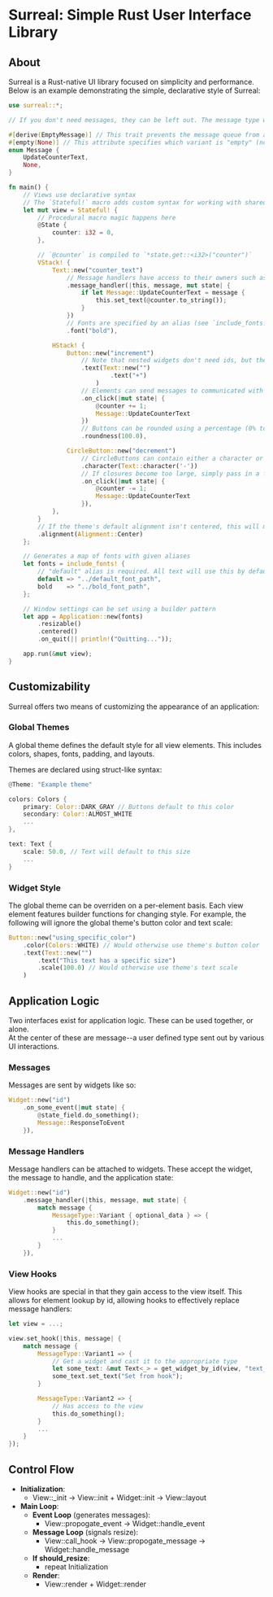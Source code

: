 # **Surreal**: **S**imple **R**ust **U**ser **I**nterface **L**ibrary

## About
Surreal is a Rust-native UI library focused on simplicity and performance. Below is an example demonstrating the simple, declarative style of Surreal:
```Rust
use surreal::*;

// If you don't need messages, they can be left out. The message type will simply become `()`

#[derive(EmptyMessage)] // This trait prevents the message queue from accepting empty messages
#[empty(None)] // This attribute specifies which variant is "empty" (no message)
enum Message {
    UpdateCounterText,
    None,
}

fn main() {
    // Views use declarative syntax
    // The `Stateful!` macro adds custom syntax for working with shared state
    let mut view = Stateful! {
        // Procedural macro magic happens here
        @State {
            counter: i32 = 0,
        },

        // `@counter` is compiled to `*state.get::<i32>("counter")`
        VStack! { 
            Text::new("counter_text")
                // Message handlers have access to their owners such as this very Text widget
                .message_handler(|this, message, mut state| {
                    if let Message::UpdateCounterText = message {
                        this.set_text(@counter.to_string());
                    }
                })
                // Fonts are specified by an alias (see `include_fonts!` below)
                .font("bold"),

            HStack! {
                Button::new("increment")
                    // Note that nested widgets don't need ids, but they can help with debugging
                    .text(Text::new("") 
                            .text("+")
                        )
                    // Elements can send messages to communicated with other elements
                    .on_click(|mut state| {
                        @counter += 1;
                        Message::UpdateCounterText
                    })
                    // Buttons can be rounded using a percentage (0% to 100%)
                    .roundness(100.0),

                CircleButton::new("decrement")
                    // CircleButtons can contain either a character or an image resource
                    .character(Text::character('-'))
                    // If closures become too large, simply pass in a function
                    .on_click(|mut state| {
                        @counter -= 1;
                        Message::UpdateCounterText
                    }),
            },
        }
        // If the theme's default alignment isn't centered, this will make the VStack centered, but not change the nested HStack
        .alignment(Alignment::Center) 
    };

    // Generates a map of fonts with given aliases
    let fonts = include_fonts! {
        // "default" alias is required. All text will use this by default.
        default => "../default_font_path",
        bold    => "../bold_font_path",
    };

    // Window settings can be set using a builder pattern
    let app = Application::new(fonts)
        .resizable()
        .centered()
        .on_quit(|| println!("Quitting..."));

    app.run(&mut view);
}
```

## Customizability
Surreal offers two means of customizing the appearance of an application:
### Global Themes
A global theme defines the default style for all view elements. This includes colors, shapes, fonts, padding, and layouts.

Themes are declared using struct-like syntax:
```Rust
@Theme: "Example theme"

colors: Colors {
    primary: Color::DARK_GRAY // Buttons default to this color
    secondary: Color::ALMOST_WHITE
    ...
},

text: Text {
    scale: 50.0, // Text will default to this size
    ...
}

```

### Widget Style
The global theme can be overriden on a per-element basis. Each view element features builder functions for changing style. For example, the following will ignore the global theme's button color and text scale:
```Rust
Button::new("using_specific_color")
    .color(Colors::WHITE) // Would otherwise use theme's button color
    .text(Text::new("")
        .text("This text has a specific size")
        .scale(100.0) // Would otherwise use theme's text scale
    )
```

## Application Logic
Two interfaces exist for application logic. These can be used together, or alone.  
At the center of these are message--a user defined type sent out by various UI interactions.  

### Messages
Messages are sent by widgets like so:
```Rust
Widget::new("id")
    .on_some_event(|mut state| {
        @state_field.do_something();
        Message::ResponseToEvent
    }),
```

### Message Handlers
Message handlers can be attached to widgets. These accept the widget, the message to handle, and the application state:
```Rust
Widget::new("id")
    .message_handler(|this, message, mut state| {
        match message {
            MessageType::Variant { optional_data } => {
                this.do_something();
            }
            ...
        }
    }),
```

### View Hooks
View hooks are special in that they gain access to the view itself. This allows for element lookup by id, allowing hooks to effectively replace message handlers:
```Rust
let view = ...;

view.set_hook(|this, message| {
    match message {
        MessageType::Variant1 => {
            // Get a widget and cast it to the appropriate type
            let some_text: &mut Text<_> = get_widget_by_id(view, "text_id");
            some_text.set_text("Set from hook");
        }

        MessageType::Variant2 => {
            // Has access to the view
            this.do_something();
        }
        ...
    }
});
```

## Control Flow
- **Initialization**:
  - View::_init -> View::init + Widget::init -> View::layout
- **Main Loop**:
  - **Event Loop** (generates messages):
    - View::propogate_event -> Widget::handle_event
  - **Message Loop** (signals resize):
    - View::call_hook -> View::propogate_message -> Widget::handle_message
  - **If should_resize**:
    - repeat Initialization
  - **Render**:
    - View::render + Widget::render
